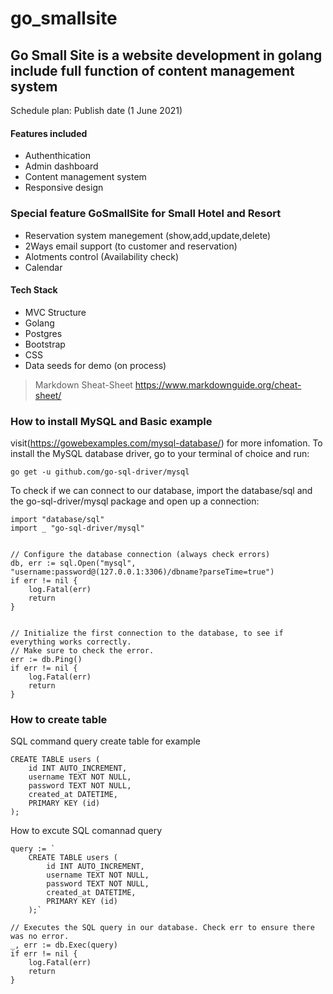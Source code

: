 # go_smallsite
## Go Small Site is a website development in golang include full function of content management system 
Schedule plan: Publish date (1 June 2021)

#### Features included 
- Authenthication 
- Admin dashboard
- Content management system
- Responsive design 

### Special feature GoSmallSite for Small Hotel and Resort
- Reservation system manegement (show,add,update,delete)
- 2Ways email support (to customer and reservation)
- Alotments control (Availability check)
- Calendar

#### Tech Stack
- MVC Structure
- Golang 
- Postgres
- Bootstrap
- CSS
- Data seeds for demo (on process)


> Markdown Sheat-Sheet
> https://www.markdownguide.org/cheat-sheet/



### How to install MySQL and Basic example
visit(https://gowebexamples.com/mysql-database/) for more infomation.
To install the MySQL database driver, go to your terminal of choice and run:
```
go get -u github.com/go-sql-driver/mysql
```

To check if we can connect to our database, import the database/sql and the go-sql-driver/mysql package and open up a connection:
```
import "database/sql"
import _ "go-sql-driver/mysql"


// Configure the database connection (always check errors)
db, err := sql.Open("mysql", "username:password@(127.0.0.1:3306)/dbname?parseTime=true")
if err != nil {
    log.Fatal(err)
    return
}


// Initialize the first connection to the database, to see if everything works correctly.
// Make sure to check the error.
err := db.Ping()
if err != nil {
    log.Fatal(err)
    return
}

```

### How to create table

SQL command query create table for example 
```
CREATE TABLE users (
    id INT AUTO_INCREMENT,
    username TEXT NOT NULL,
    password TEXT NOT NULL,
    created_at DATETIME,
    PRIMARY KEY (id)
);
```

How to excute SQL comannad query
```
query := `
    CREATE TABLE users (
        id INT AUTO_INCREMENT,
        username TEXT NOT NULL,
        password TEXT NOT NULL,
        created_at DATETIME,
        PRIMARY KEY (id)
    );`

// Executes the SQL query in our database. Check err to ensure there was no error.
_, err := db.Exec(query)
if err != nil {
    log.Fatal(err)
    return
}
```


